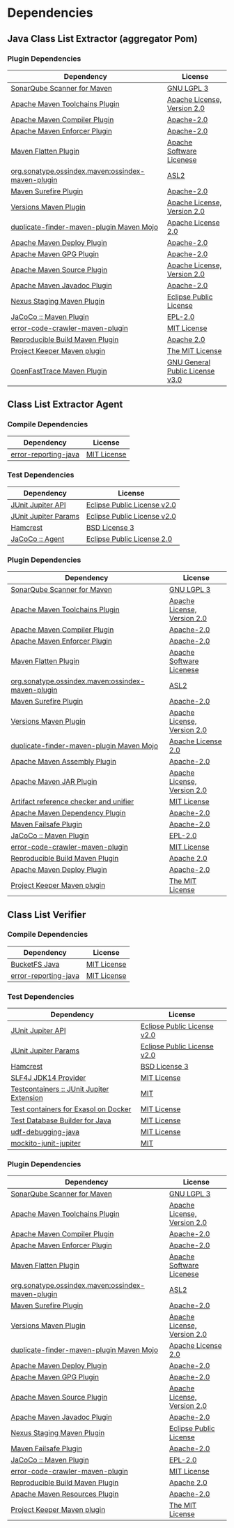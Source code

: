 <!-- @formatter:off -->
# Dependencies

## Java Class List Extractor (aggregator Pom)

### Plugin Dependencies

| Dependency                                             | License                               |
| ------------------------------------------------------ | ------------------------------------- |
| [SonarQube Scanner for Maven][0]                       | [GNU LGPL 3][1]                       |
| [Apache Maven Toolchains Plugin][2]                    | [Apache License, Version 2.0][3]      |
| [Apache Maven Compiler Plugin][4]                      | [Apache-2.0][3]                       |
| [Apache Maven Enforcer Plugin][5]                      | [Apache-2.0][3]                       |
| [Maven Flatten Plugin][6]                              | [Apache Software Licenese][3]         |
| [org.sonatype.ossindex.maven:ossindex-maven-plugin][7] | [ASL2][8]                             |
| [Maven Surefire Plugin][9]                             | [Apache-2.0][3]                       |
| [Versions Maven Plugin][10]                            | [Apache License, Version 2.0][3]      |
| [duplicate-finder-maven-plugin Maven Mojo][11]         | [Apache License 2.0][12]              |
| [Apache Maven Deploy Plugin][13]                       | [Apache-2.0][3]                       |
| [Apache Maven GPG Plugin][14]                          | [Apache-2.0][3]                       |
| [Apache Maven Source Plugin][15]                       | [Apache License, Version 2.0][3]      |
| [Apache Maven Javadoc Plugin][16]                      | [Apache-2.0][3]                       |
| [Nexus Staging Maven Plugin][17]                       | [Eclipse Public License][18]          |
| [JaCoCo :: Maven Plugin][19]                           | [EPL-2.0][20]                         |
| [error-code-crawler-maven-plugin][21]                  | [MIT License][22]                     |
| [Reproducible Build Maven Plugin][23]                  | [Apache 2.0][8]                       |
| [Project Keeper Maven plugin][24]                      | [The MIT License][25]                 |
| [OpenFastTrace Maven Plugin][26]                       | [GNU General Public License v3.0][27] |

## Class List Extractor Agent

### Compile Dependencies

| Dependency                 | License           |
| -------------------------- | ----------------- |
| [error-reporting-java][28] | [MIT License][29] |

### Test Dependencies

| Dependency                 | License                           |
| -------------------------- | --------------------------------- |
| [JUnit Jupiter API][30]    | [Eclipse Public License v2.0][31] |
| [JUnit Jupiter Params][30] | [Eclipse Public License v2.0][31] |
| [Hamcrest][32]             | [BSD License 3][33]               |
| [JaCoCo :: Agent][34]      | [Eclipse Public License 2.0][20]  |

### Plugin Dependencies

| Dependency                                             | License                          |
| ------------------------------------------------------ | -------------------------------- |
| [SonarQube Scanner for Maven][0]                       | [GNU LGPL 3][1]                  |
| [Apache Maven Toolchains Plugin][2]                    | [Apache License, Version 2.0][3] |
| [Apache Maven Compiler Plugin][4]                      | [Apache-2.0][3]                  |
| [Apache Maven Enforcer Plugin][5]                      | [Apache-2.0][3]                  |
| [Maven Flatten Plugin][6]                              | [Apache Software Licenese][3]    |
| [org.sonatype.ossindex.maven:ossindex-maven-plugin][7] | [ASL2][8]                        |
| [Maven Surefire Plugin][9]                             | [Apache-2.0][3]                  |
| [Versions Maven Plugin][10]                            | [Apache License, Version 2.0][3] |
| [duplicate-finder-maven-plugin Maven Mojo][11]         | [Apache License 2.0][12]         |
| [Apache Maven Assembly Plugin][35]                     | [Apache-2.0][3]                  |
| [Apache Maven JAR Plugin][36]                          | [Apache License, Version 2.0][3] |
| [Artifact reference checker and unifier][37]           | [MIT License][38]                |
| [Apache Maven Dependency Plugin][39]                   | [Apache-2.0][3]                  |
| [Maven Failsafe Plugin][40]                            | [Apache-2.0][3]                  |
| [JaCoCo :: Maven Plugin][19]                           | [EPL-2.0][20]                    |
| [error-code-crawler-maven-plugin][21]                  | [MIT License][22]                |
| [Reproducible Build Maven Plugin][23]                  | [Apache 2.0][8]                  |
| [Apache Maven Deploy Plugin][13]                       | [Apache-2.0][3]                  |
| [Project Keeper Maven plugin][24]                      | [The MIT License][25]            |

## Class List Verifier

### Compile Dependencies

| Dependency                 | License           |
| -------------------------- | ----------------- |
| [BucketFS Java][41]        | [MIT License][42] |
| [error-reporting-java][28] | [MIT License][29] |

### Test Dependencies

| Dependency                                      | License                           |
| ----------------------------------------------- | --------------------------------- |
| [JUnit Jupiter API][30]                         | [Eclipse Public License v2.0][31] |
| [JUnit Jupiter Params][30]                      | [Eclipse Public License v2.0][31] |
| [Hamcrest][32]                                  | [BSD License 3][33]               |
| [SLF4J JDK14 Provider][43]                      | [MIT License][44]                 |
| [Testcontainers :: JUnit Jupiter Extension][45] | [MIT][46]                         |
| [Test containers for Exasol on Docker][47]      | [MIT License][48]                 |
| [Test Database Builder for Java][49]            | [MIT License][50]                 |
| [udf-debugging-java][51]                        | [MIT License][52]                 |
| [mockito-junit-jupiter][53]                     | [MIT][54]                         |

### Plugin Dependencies

| Dependency                                             | License                          |
| ------------------------------------------------------ | -------------------------------- |
| [SonarQube Scanner for Maven][0]                       | [GNU LGPL 3][1]                  |
| [Apache Maven Toolchains Plugin][2]                    | [Apache License, Version 2.0][3] |
| [Apache Maven Compiler Plugin][4]                      | [Apache-2.0][3]                  |
| [Apache Maven Enforcer Plugin][5]                      | [Apache-2.0][3]                  |
| [Maven Flatten Plugin][6]                              | [Apache Software Licenese][3]    |
| [org.sonatype.ossindex.maven:ossindex-maven-plugin][7] | [ASL2][8]                        |
| [Maven Surefire Plugin][9]                             | [Apache-2.0][3]                  |
| [Versions Maven Plugin][10]                            | [Apache License, Version 2.0][3] |
| [duplicate-finder-maven-plugin Maven Mojo][11]         | [Apache License 2.0][12]         |
| [Apache Maven Deploy Plugin][13]                       | [Apache-2.0][3]                  |
| [Apache Maven GPG Plugin][14]                          | [Apache-2.0][3]                  |
| [Apache Maven Source Plugin][15]                       | [Apache License, Version 2.0][3] |
| [Apache Maven Javadoc Plugin][16]                      | [Apache-2.0][3]                  |
| [Nexus Staging Maven Plugin][17]                       | [Eclipse Public License][18]     |
| [Maven Failsafe Plugin][40]                            | [Apache-2.0][3]                  |
| [JaCoCo :: Maven Plugin][19]                           | [EPL-2.0][20]                    |
| [error-code-crawler-maven-plugin][21]                  | [MIT License][22]                |
| [Reproducible Build Maven Plugin][23]                  | [Apache 2.0][8]                  |
| [Apache Maven Resources Plugin][55]                    | [Apache-2.0][3]                  |
| [Project Keeper Maven plugin][24]                      | [The MIT License][25]            |

[0]: http://sonarsource.github.io/sonar-scanner-maven/
[1]: http://www.gnu.org/licenses/lgpl.txt
[2]: https://maven.apache.org/plugins/maven-toolchains-plugin/
[3]: https://www.apache.org/licenses/LICENSE-2.0.txt
[4]: https://maven.apache.org/plugins/maven-compiler-plugin/
[5]: https://maven.apache.org/enforcer/maven-enforcer-plugin/
[6]: https://www.mojohaus.org/flatten-maven-plugin/
[7]: https://sonatype.github.io/ossindex-maven/maven-plugin/
[8]: http://www.apache.org/licenses/LICENSE-2.0.txt
[9]: https://maven.apache.org/surefire/maven-surefire-plugin/
[10]: https://www.mojohaus.org/versions/versions-maven-plugin/
[11]: https://basepom.github.io/duplicate-finder-maven-plugin
[12]: http://www.apache.org/licenses/LICENSE-2.0.html
[13]: https://maven.apache.org/plugins/maven-deploy-plugin/
[14]: https://maven.apache.org/plugins/maven-gpg-plugin/
[15]: https://maven.apache.org/plugins/maven-source-plugin/
[16]: https://maven.apache.org/plugins/maven-javadoc-plugin/
[17]: http://www.sonatype.com/public-parent/nexus-maven-plugins/nexus-staging/nexus-staging-maven-plugin/
[18]: http://www.eclipse.org/legal/epl-v10.html
[19]: https://www.jacoco.org/jacoco/trunk/doc/maven.html
[20]: https://www.eclipse.org/legal/epl-2.0/
[21]: https://github.com/exasol/error-code-crawler-maven-plugin/
[22]: https://github.com/exasol/error-code-crawler-maven-plugin/blob/main/LICENSE
[23]: http://zlika.github.io/reproducible-build-maven-plugin
[24]: https://github.com/exasol/project-keeper/
[25]: https://github.com/exasol/project-keeper/blob/main/LICENSE
[26]: https://github.com/itsallcode/openfasttrace-maven-plugin
[27]: https://www.gnu.org/licenses/gpl-3.0.html
[28]: https://github.com/exasol/error-reporting-java/
[29]: https://github.com/exasol/error-reporting-java/blob/main/LICENSE
[30]: https://junit.org/junit5/
[31]: https://www.eclipse.org/legal/epl-v20.html
[32]: http://hamcrest.org/JavaHamcrest/
[33]: http://opensource.org/licenses/BSD-3-Clause
[34]: https://www.eclemma.org/jacoco/index.html
[35]: https://maven.apache.org/plugins/maven-assembly-plugin/
[36]: https://maven.apache.org/plugins/maven-jar-plugin/
[37]: https://github.com/exasol/artifact-reference-checker-maven-plugin/
[38]: https://github.com/exasol/artifact-reference-checker-maven-plugin/blob/main/LICENSE
[39]: https://maven.apache.org/plugins/maven-dependency-plugin/
[40]: https://maven.apache.org/surefire/maven-failsafe-plugin/
[41]: https://github.com/exasol/bucketfs-java/
[42]: https://github.com/exasol/bucketfs-java/blob/main/LICENSE
[43]: http://www.slf4j.org
[44]: http://www.opensource.org/licenses/mit-license.php
[45]: https://java.testcontainers.org
[46]: http://opensource.org/licenses/MIT
[47]: https://github.com/exasol/exasol-testcontainers/
[48]: https://github.com/exasol/exasol-testcontainers/blob/main/LICENSE
[49]: https://github.com/exasol/test-db-builder-java/
[50]: https://github.com/exasol/test-db-builder-java/blob/main/LICENSE
[51]: https://github.com/exasol/udf-debugging-java/
[52]: https://github.com/exasol/udf-debugging-java/blob/main/LICENSE
[53]: https://github.com/mockito/mockito
[54]: https://opensource.org/licenses/MIT
[55]: https://maven.apache.org/plugins/maven-resources-plugin/

